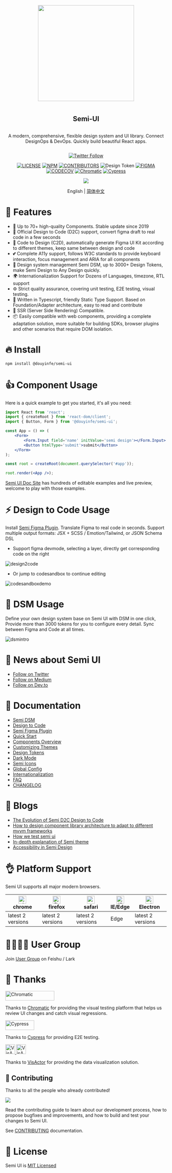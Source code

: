 <div align="center">
<article style="display: flex; flex-direction: column; align-items: center; justify-content: center;">
    <p align="center"><img width="300" src="https://lf1-cdn-tos.bytescm.com/obj/ttfe/ies/semi/SemiLogo/Logo_1576122865926.png" /></p>
    <h1 style="width: 100%; text-align: center;">Semi-UI</h1>
    <p>
        A modern, comprehensive, flexible design system and UI library. Connect DesignOps & DevOps. Quickly build beautiful React apps.
    </p>
</article>
    
<div align="center">

[![Twitter Follow](https://img.shields.io/twitter/follow/SemiDesignUI?style=social)](https://twitter.com/SemiDesignUI)

[![LICENSE][license-badge]][license-url] [![NPM][npm-badge]][npm-url] [![CONTRIBUTORS][contributors-badge]][contributors-url]  ![Design Token][Design Token] [![FIGMA][figma-badge]][figma-url] 
[![CODECOV][codecov-badge]][codecov-url] [![Chromatic][chromatic-badge]][chromatic-url] [![Cypress][cypress-badge]][cypress-url]


[npm-badge]: https://img.shields.io/npm/v/@douyinfe/semi-ui.svg
[contributors-badge]: https://img.shields.io/github/contributors/DouyinFE/semi-design
[contributors-url]: https://github.com/DouyinFE/semi-design/graphs/contributors
[Design Token]: https://img.shields.io/badge/Design%20Token-2739%2B-brightgreen
[npm-url]: https://www.npmjs.com/package/@douyinfe/semi-ui
[figma-badge]: https://img.shields.io/badge/Figma-UIKit-%2318a0fb
[figma-url]: https://www.figma.com/@semi

[license-badge]: https://img.shields.io/npm/l/@douyinfe/semi-ui
[license-url]: https://github.com/DouyinFE/semi-design/blob/main/LICENSE
[codecov-badge]: https://img.shields.io/codecov/c/gh/DouyinFE/semi-design
[codecov-url]: https://app.codecov.io/gh/DouyinFE/semi-design
[chromatic-badge]: https://img.shields.io/badge/test-chromatic-brightgreen
[chromatic-url]: https://www.chromatic.com/
[cypress-badge]: https://img.shields.io/endpoint?url=https://dashboard.cypress.io/badge/simple/k83u7j&style=flat&logo=cypress
[cypress-url]: https://dashboard.cypress.io/projects/k83u7j/runs


[build-js-badge]: https://img.badgesize.io/https:/unpkg.com/@douyinfe/semi-ui/dist/umd/semi-ui.min.js?label=semi.min.js&compression=gzip
[build-js-url]: https://unpkg.com/browse/@douyinfe/semi-ui/dist/umd/semi-ui.min.js
[build-css-badge]: https://img.badgesize.io/https:/unpkg.com/@douyinfe/semi-ui/dist/css/semi.min.css?label=semi.min.css&compression=gzip
[build-css-url]: https://unpkg.com/browse/@douyinfe/semi-ui/dist/css/semi.min.css


</div>

<p>
    <img src="https://lf3-static.bytednsdoc.com/obj/eden-cn/ptlz_zlp/ljhwZthlaukjlkulzlp/semi-info-1.gif" />
</p>

English | [简体中文](./README-zh_CN.md)

</div>

# 🎉 Features

- 💪 Up to 70+ high-quality Components. Stable update since 2019
- 🚀 Official Design to Code (D2C) support, convert figma draft to real code in a few seconds
- 💅 Code to Design (C2D), automatically generate Figma UI Kit according to different themes, keep same between design and code
- 💕 Complete A11y support, follows W3C standards to provide keyboard interaction, focus management and ARIA for all components
- 💅 Design system management Semi DSM, up to 3000+ Design Tokens, make Semi Design to Any Design quickly.
- 🌍 Internationalization Support for Dozens of Languages, timezone, RTL support
- ⚙️ Strict quality assurance, covering unit testing, E2E testing, visual testing.
- 👏 Written in Typescript, friendly Static Type Support. Based on Foundation/Adapter architecture, easy to read and contribute
- 🥳 SSR (Server Side Rendering) Compatible. 
- 📦 Easily compatible with web components, providing a complete adaptation solution, more suitable for building SDKs, browser plugins and other scenarios that require DOM isolation.

# 🔥 Install

```sh
npm install @douyinfe/semi-ui
```

# 👍 Component Usage

Here is a quick example to get you started, it's all you need:

```jsx
import React from 'react';
import { createRoot } from 'react-dom/client';
import { Button, Form } from '@douyinfe/semi-ui';

const App = () => (
    <Form>
        <Form.Input field='name' initValue='semi design'></Form.Input>
        <Button htmlType='submit'>submit</Button>
    </Form>
);

const root = createRoot(document.querySelector('#app'));

root.render(<App />);
```

[Semi UI Doc Site](https://semi.design/en-US/) has hundreds of editable examples and live preview, welcome to play with those examples.

# ⚡️ Design to Code Usage

Install [Semi Figma Plugin](https://www.figma.com/community/plugin/1166339852662786534/Semi-Design-%E8%AE%BE%E8%AE%A1%E8%BD%AC%E4%BB%A3%E7%A0%81). Translate Figma to real code in seconds. Support multiple output formats: JSX + SCSS / Emotion/Tailwind, or JSON Schema DSL

- Support figma devmode, selecting a layer, directly get corresponding code on the right
  
![design2code](https://lf3-static.bytednsdoc.com/obj/eden-cn/ptlz_zlp/ljhwZthlaukjlkulzlp/github/devmode.gif)

- Or jump to codesandbox to continue editing
  
![codesandboxdemo](https://lf3-static.bytednsdoc.com/obj/eden-cn/ptlz_zlp/ljhwZthlaukjlkulzlp/github/1080p-fps5.gif)


# 🎨 DSM Usage

Define your own design system base on Semi UI with DSM in one click, Provide more than 3000 tokens for you to configure every detail. Sync between Figma and Code at all times.

![dsmintro](https://lf3-static.bytednsdoc.com/obj/eden-cn/ptlz_zlp/ljhwZthlaukjlkulzlp/github/dsmintro.png)


# 📰 News about Semi UI
* [Follow on Twitter](https://twitter.com/SemiDesignUI)
* [Follow on Medium](https://medium.com/@semi-design)
* [Follow on Dev.to](https://dev.to/semidesign)


# 📌 Documentation
* [Semi DSM](https://semi.design/dsm)
* [Design to Code](https://semi.design/code/en-US)
* [Semi Figma Plugin](https://www.figma.com/community/plugin/1166339852662786534/Semi-Design-%E8%AE%BE%E8%AE%A1%E8%BD%AC%E4%BB%A3%E7%A0%81)
* [Quick Start](https://semi.design/en-US/start/getting-started)
* [Components Overview](https://semi.design/en-US/start/overview)
* [Customizing Themes](https://semi.design/en-US/start/customize-theme)
* [Design Tokens](https://semi.design/en-US/basic/tokens)
* [Dark Mode](https://semi.design/en-US/start/dark-mode)
* [Semi Icons](https://semi.design/en-US/basic/icon)
* [Global Config](https://semi.design/en-US/other/configprovider)
* [Internationalization](https://semi.design/en-US/other/locale)
* [FAQ](https://semi.design/en-US/start/faq)
* [CHANGELOG](https://semi.design/en-US/start/changelog)

# 📝 Blogs
- [The Evolution of Semi D2C Design to Code](https://juejin.cn/post/7267418854124699702)
- [How to design component library architecture to adapt to different mvvm frameworks](https://bytedance.feishu.cn/wiki/wikcnOVYexosCS1Rmvb5qCsWT1f)
- [How we test semi ui](https://medium.com/front-end-weekly/how-we-test-semi-design-component-libraries-64b854f63b65)
- [In-depth explanation of Semi theme](https://mp.weixin.qq.com/s/noHoWRuA25PgqFNcurhIUA)
- [Accessibility in Semi Design](https://mp.weixin.qq.com/s/O3js-SZDNPEOjGxh-aAkbw)


# 👌 Platform Support

Semi UI supports all major modern browsers.

|[<img alt="chrome" height="24px" src="https://cdnjs.cloudflare.com/ajax/libs/browser-logos/70.4.0/chrome/chrome.png" />](https://cdnjs.cloudflare.com/ajax/libs/browser-logos/70.4.0/chrome/chrome.png)<br>chrome|[<img alt="firefox" height="24px" src="https://cdnjs.cloudflare.com/ajax/libs/browser-logos/70.4.0/firefox/firefox.png" />](https://cdnjs.cloudflare.com/ajax/libs/browser-logos/70.4.0/firefox/firefox.png)<br>firefox|[<img alt="safari" height="24px" src="https://cdnjs.cloudflare.com/ajax/libs/browser-logos/70.4.0/safari/safari.png" />](https://cdnjs.cloudflare.com/ajax/libs/browser-logos/70.4.0/safari/safari.png)<br>safari|[<img alt="IE/Edge" height="24px" src="https://cdnjs.cloudflare.com/ajax/libs/browser-logos/70.4.0/edge/edge.png" />](https://cdnjs.cloudflare.com/ajax/libs/browser-logos/70.4.0/edge/edge.png)<br> IE/Edge|[<img alt="electron" height="24px" src="https://cdnjs.cloudflare.com/ajax/libs/browser-logos/70.4.0/electron/electron.png" />](https://cdnjs.cloudflare.com/ajax/libs/browser-logos/70.4.0/electron/electron.png)<br>Electron|
|--|--|--|--|--|
| latest 2 versions | latest 2 versions | latest 2 versions | Edge | latest 2 versions |

# 👨‍👨‍👧‍👦 User Group

Join [User Group](https://bytedance.feishu.cn/docs/doccnw93Dujm3UCkHRDTMTm1qwe#) on Feishu / Lark

# 💖 Thanks

<a href="https://www.chromatic.com/"><img src="https://user-images.githubusercontent.com/321738/84662277-e3db4f80-af1b-11ea-88f5-91d67a5e59f6.png" width="153" height="30" alt="Chromatic" /></a>

Thanks to [Chromatic](https://www.chromatic.com/) for providing the visual testing platform that helps us review UI changes and catch visual regressions.

<a href="https://www.cypress.io/"><img src="https://user-images.githubusercontent.com/26477537/147624641-1274a91d-bc4c-463e-af1a-dbf15de54c49.png" width="90" height="30" alt="Cypress" /></a>

Thanks to [Cypress](https://www.cypress.io/) for providing E2E testing.


<div>
  <a href="https://www.visactor.com#gh-light-mode-only" target="_blank">
    <img alt="VisActor Logo" height="30" src="https://lf-dp.bytetos.com/obj/dp-open-internet-cn/visactor-site/bytedance/client/img/visactor/navigator-logo.svg"/>
  </a>
  <a href="https://www.visactor.com#gh-dark-mode-only" target="_blank">
    <img alt="VisActor Logo" height="30" src="https://lf9-dp-fe-cms-tos.byteorg.com/obj/bit-cloud/visactor/logo_500_200_dark.svg"/>
  </a>
</div>

Thanks to [VisActor](https://www.visactor.com/) for providing the data visualization solution.


## 👐 Contributing
Thanks to all the people who already contributed!

<a href="https://github.com/DouyinFE/semi-design/graphs/contributors">
  <img src="https://contrib.rocks/image?repo=DouyinFE/semi-design" />
</a>

Read the contributing guide to learn about our development process, how to propose bugfixes and improvements, and how to build and test your changes to Semi UI.

See [CONTRIBUTING](CONTRIBUTING-en-US.md) documentation.

# 🎈 License

Semi UI is [MIT Licensed](LICENSE)
